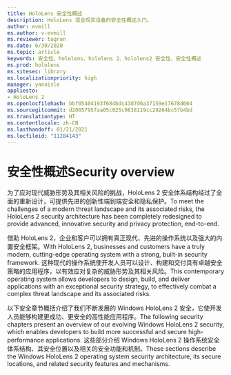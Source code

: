 ```yaml
---
title: HoloLens 安全性概述
description: HoloLens 混合现实设备的安全性概述入门。
author: evmill
ms.author: v-evmill
ms.reviewer: tagran
ms.date: 6/30/2020
ms.topic: article
keywords: 安全性、hololens、hololens 2、hololens2 安全性、安全性概述
ms.prod: hololens
ms.sitesec: library
ms.localizationpriority: high
manager: yannisle
appliesto:
- HoloLens 2
ms.openlocfilehash: bbf05404193f684bdc43d7d6a37159e17678d604
ms.sourcegitcommit: d20057957aa05c025c9838119cc29264bc57b4bd
ms.translationtype: HT
ms.contentlocale: zh-CN
ms.lasthandoff: 01/21/2021
ms.locfileid: "11284143"
---
```

# <span data-ttu-id="ac0c9-104">安全性概述</span><span class="sxs-lookup"><span data-stu-id="ac0c9-104">Security overview</span></span>

<span data-ttu-id="ac0c9-105">为了应对现代威胁形势及其相关风险的挑战，HoloLens 2 安全体系结构经过了全面的重新设计，可提供先进的创新性端到端安全和隐私保护。</span><span class="sxs-lookup"><span data-stu-id="ac0c9-105">To meet the challenges of a modern threat landscape and its associated risks, the HoloLens 2 security architecture has been completely redesigned to provide advanced, innovative security and privacy protection, end-to-end.</span></span>

<span data-ttu-id="ac0c9-106">借助 HoloLens 2，企业和客户可以拥有真正现代、先进的操作系统以及强大的内置安全框架。</span><span class="sxs-lookup"><span data-stu-id="ac0c9-106">With HoloLens 2, businesses and customers have a truly modern, cutting-edge operating system with a strong, built-in security framework.</span></span> <span data-ttu-id="ac0c9-107">这种现代的操作系统使开发人员可以设计、构建和交付具有卓越安全策略的应用程序，以有效应对复杂的威胁形势及其相关风险。</span><span class="sxs-lookup"><span data-stu-id="ac0c9-107">This contemporary operating system allows developers to design, build, and deliver applications with an exceptional security strategy, to effectively combat a complex threat landscape and its associated risks.</span></span> 

<span data-ttu-id="ac0c9-108">以下安全章节概括介绍了我们不断发展的 Windows HoloLens 2 安全，它使开发人员能够构建更成功、更安全的高性能应用程序。</span><span class="sxs-lookup"><span data-stu-id="ac0c9-108">The following security chapters present an overview of our evolving Windows HoloLens 2 security, which enables developers to build more successful and secure high-performance applications.</span></span> <span data-ttu-id="ac0c9-109">这些部分介绍 Windows HoloLens 2 操作系统安全体系结构、其安全位置以及相关的安全功能和机制。</span><span class="sxs-lookup"><span data-stu-id="ac0c9-109">These sections describe the Windows HoloLens 2 operating system security architecture, its secure locations, and related security features and mechanisms.</span></span>
